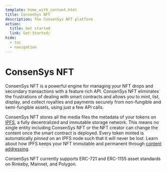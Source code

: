 ```yaml
---
template: home_with_content.html
title: ConsenSys NFT
description: The ConsenSys NFT platform
action:
  title: Get started
  link: Get-Started/
hide:
  - toc
  - navigation
---
```


# ConsenSys NFT

ConsenSys NFT is a powerful engine for managing your NFT drops and secondary transactions with a
feature rich API.
ConsenSys NFT eliminates the frustrations of dealing with smart contracts and allows you to mint,
list, display, and collect royalties and payments securely from non-fungible and semi-fungible
assets, using just a few API calls.

ConsenSys NFT stores all the media files the metadata of your tokens on [IPFS](https://ipfs.io/), a
fully decentralized and immutable storage network.
This means no single entity including ConsenSys NFT or the NFT creator can change the content once
the smart contract is deployed.
Every token minted is automatically _pinned_ on an IPFS node such that it will never be lost.
Learn about how IPFS keeps your NFT immutable and permanent through
[content addressing](https://docs.ipfs.io/how-to/mint-nfts-with-ipfs/#how-ipfs-helps).

ConsenSys NFT currently supports ERC-721 and ERC-1155 asset standards on Rinkeby,
Mainnet, and Polygon.
